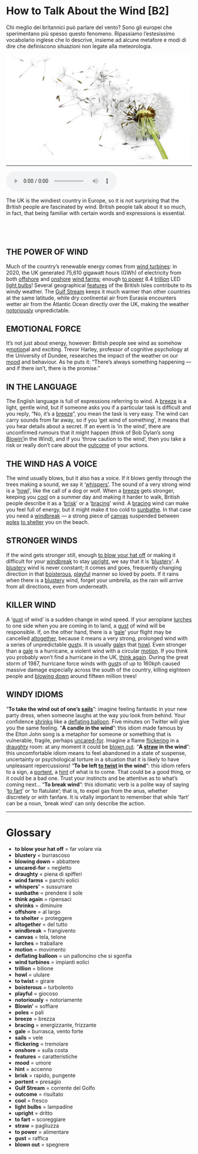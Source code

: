 # How to Talk About the Wind   [B2]

Chi meglio dei britannici può parlare del vento? Sono gli europei che sperimentano più spesso questo fenomeno. Ripassiamo l’estesissimo vocabolario inglese che lo descrive, insieme ad alcune metafore e modi di dire che definiscono situazioni non legate alla meteorologia.

![](How%20to%20Talk%20About%20the%20Wind.jpg)

--------------

<div>
<audio controls autoplay>
    <source src="https:/raw.githubusercontent.com/dartie/speakup/main/2023-10/How%20to%20Talk%20About%20the%20Wind.mp3" type="audio/mpeg">
</audio>
</div>


The UK is the windiest country in Europe, so it is not surprising that the British people are fascinated by wind. British people talk about it so much, in fact, that being familiar with certain words and expressions is essential.

##  

## THE POWER OF WIND
Much of the country’s renewable energy comes from [wind turbines](## "impianti eolici"): in 2020, the UK generated 75,610 gigawatt hours (GWh) of electricity from both [offshore](## "al largo") and [onshore](## "sulla costa") [wind farms](## "parchi eolici"); enough [to power](## "alimentare") 8.4 [trillion](## "bilione") LED [light bulbs](## "lampadine")! Several geographical [features](## "caratteristiche") of the British Isles contribute to its windy weather. The [Gulf Stream](## "corrente del Golfo") keeps it much warmer than other countries at the same latitude, while dry continental air from Eurasia encounters wetter air from the Atlantic Ocean directly over the UK, making the weather [notoriously](## "notoriamente") unpredictable.

## EMOTIONAL FORCE
It’s not just about energy, however: British people see wind as somehow e[motion](## "movimento")al and exciting. Trevor Harley, professor of cognitive psychology at the University of Dundee, researches the impact of the weather on our [mood](## "umore") and behaviour. As he puts it: “There’s always something happening — and if there isn’t, there is the promise.”

## IN THE LANGUAGE
The English language is full of expressions referring to wind. A [breeze](## "brezza") is a light, gentle wind, but if someone asks you if a particular task is difficult and you reply, “No, it’s a [breeze](## "brezza")”, you mean the task is very easy. The wind can carry sounds from far away, so if you ‘get wind of something’, it means that you hear details about a secret. If an event is ‘in the wind’, there are unconfirmed rumours that it might happen (think of Bob Dylan’s song [Blowin’](## "soffiare")in the Wind), and if you ‘throw caution to the wind’, then you take a risk or really don’t care about the [outcome](## "risultato") of your actions.

## THE WIND HAS A VOICE
The wind usually blows, but it also has a voice. If it blows gently through the trees making a sound, we say it ‘[whispers’](## "sussurrare"). The sound of a very strong wind is a ‘[howl](## "ululare")', like the call of a dog or wolf.
When a [breeze](## "brezza") gets stronger, keeping you [cool](## "fresco") on a summer day and making it harder to walk, British people describe it as a ‘[brisk](## "rapido, pungente")' or a ‘[bracing](## "energizzante, frizzante")' wind. A [bracing](## "energizzante, frizzante") wind can make you feel full of energy, but it might make it too cold to [sunbathe](## "prendere il sole"). In that case you need a [windbreak](## "frangivento") — a strong piece of [canvas](## "tela, telone") suspended between [poles](## "pali") [to shelter](## "proteggere") you on the beach.

## STRONGER WINDS
If the wind gets stronger still, enough [to blow your hat off](## "far volare via") or making it difficult for your [windbreak](## "frangivento") to stay [upright](## "dritto"), we say that it is ‘[blustery](## "burrascoso")'. A [blustery](## "burrascoso") wind is never constant; it comes and goes, frequently changing direction in that [boisterous](## "turbolento"), [playful](## "giocoso") manner so loved by poets. If it rains when there is a [blustery](## "burrascoso") wind, forget your umbrella, as the rain will arrive from all directions, even from underneath.

## KILLER WIND
A ‘[gust](## "raffica") of wind’ is a sudden change in wind speed. If your aeroplane [lurches](## "traballare") to one side when you are coming in to land, a [gust](## "raffica") of wind will be responsible. If, on the other hand, there is a ‘[gale](## "burrasca, vento forte")' your flight may be cancelled [altogether](## "del tutto"), because it means a very strong, prolonged wind with a series of unpredictable [gust](## "raffica")s. It is usually [gale](## "burrasca, vento forte")s that [howl](## "ululare").
Even stronger than a [gale](## "burrasca, vento forte") is a hurricane, a violent wind with a circular [motion](## "movimento"). If you think you probably won’t find a hurricane in the UK, [think again](## "ripensaci"). During the great storm of 1987, hurricane force winds with [gust](## "raffica")s of up to 160kph caused massive damage especially across the south of the country, killing eighteen people and [blowing down](## "abbattere") around fifteen million trees!   

## WINDY IDIOMS
“**To take the wind out of one’s [sails](## "vele")**”: imagine feeling fantastic in your new party dress, when someone laughs at the way you look from behind. Your confidence [shrinks](## "diminuire") like a [deflating balloon](## "un palloncino che si sgonfia"). Five minutes on Twitter will give you the same feeling.
“**A candle in the wind**”: this idiom made famous by the Elton John song is a metaphor for someone or something that is vulnerable, fragile, perhaps [uncared-for](## "negletto"). Imagine a flame [flickering](## "tremolare") in a [draughty](## "piena di spifferi") room: at any moment it could be [blown out](## "spegnere").
“**A [straw](## "pagliuzza") in the wind**”: this uncomfortable idiom means to feel abandoned in a state of suspense, uncertainty or psychological torture in a situation that it is likely to have unpleasant repercussions!
“**To be left [to twist](## "girare") in the wind**“: this idiom refers to a sign, a [portent](## "presagio"), a [hint](## "accenno") of what is to come. That could be a good thing, or it could be a bad one. Trust your instincts and be attentive as to what’s coming next…
“**To break wind**”: this idiomatic verb is a polite way of saying ‘[to fart](## "scoreggiare")’ or ‘to flatulate’; that is, to expel gas from the anus, whether discretely or with fanfare. It is vitally important to remember that while ‘fart’ can be a noun, ‘break wind’ can only describe the action.    
 

--------------

<div style = "display:block; clear:both; page-break-after:always;"></div>

# Glossary
* **to blow your hat off** = far volare via
* **blustery** = burrascoso
* **blowing down** = abbattere
* **uncared-for** = negletto
* **draughty** = piena di spifferi
* **wind farms** = parchi eolici
* **whispers’** = sussurrare
* **sunbathe** = prendere il sole
* **think again** = ripensaci
* **shrinks** = diminuire
* **offshore** = al largo
* **to shelter** = proteggere
* **altogether** = del tutto
* **windbreak** = frangivento
* **canvas** = tela, telone
* **lurches** = traballare
* **motion** = movimento
* **deflating balloon** = un palloncino che si sgonfia
* **wind turbines** = impianti eolici
* **trillion** = bilione
* **howl** = ululare
* **to twist** = girare
* **boisterous** = turbolento
* **playful** = giocoso
* **notoriously** = notoriamente
* **Blowin’** = soffiare
* **poles** = pali
* **breeze** = brezza
* **bracing** = energizzante, frizzante
* **gale** = burrasca, vento forte
* **sails** = vele
* **flickering** = tremolare
* **onshore** = sulla costa
* **features** = caratteristiche
* **mood** = umore
* **hint** = accenno
* **brisk** = rapido, pungente
* **portent** = presagio
* **Gulf Stream** = corrente del Golfo
* **outcome** = risultato
* **cool** = fresco
* **light bulbs** = lampadine
* **upright** = dritto
* **to fart** = scoreggiare
* **straw** = pagliuzza
* **to power** = alimentare
* **gust** = raffica
* **blown out** = spegnere

